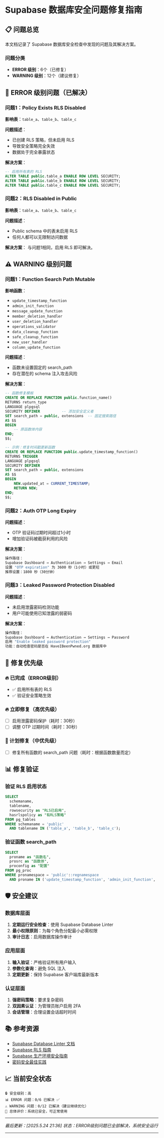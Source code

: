 # Supabase 数据库安全问题修复指南

## 📋 问题总览

本文档记录了 Supabase 数据库安全检查中发现的问题及其解决方案。

### 问题分类
- **ERROR 级别**：6个（已修复）
- **WARNING 级别**：12个（建议修复）

## 🚨 ERROR 级别问题（已解决）

### 问题1：Policy Exists RLS Disabled
**影响表**：`table_a`、`table_b`、`table_c`

**问题描述**：
- 已创建 RLS 策略，但未启用 RLS
- 导致安全策略完全失效
- 数据处于完全暴露状态

**解决方案**：
```sql
-- 启用所有表的 RLS
ALTER TABLE public.table_a ENABLE ROW LEVEL SECURITY;
ALTER TABLE public.table_b ENABLE ROW LEVEL SECURITY;
ALTER TABLE public.table_c ENABLE ROW LEVEL SECURITY;
```

### 问题2：RLS Disabled in Public
**影响表**：`table_a`、`table_b`、`table_c`

**问题描述**：
- Public schema 中的表未启用 RLS
- 任何人都可以无限制访问数据

**解决方案**：
与问题1相同，启用 RLS 即可解决。

## ⚠️ WARNING 级别问题

### 问题1：Function Search Path Mutable

**影响函数**：
- `update_timestamp_function`
- `admin_init_function`
- `message_update_function`
- `member_deletion_handler`
- `user_deletion_handler`
- `operations_validator`
- `data_cleanup_function`
- `safe_cleanup_function`
- `new_user_handler`
- `column_update_function`

**问题描述**：
- 函数未设置固定的 search_path
- 存在潜在的 schema 注入攻击风险

**解决方案**：
```sql
-- 函数修复模板
CREATE OR REPLACE FUNCTION public.function_name()
RETURNS return_type
LANGUAGE plpgsql
SECURITY DEFINER          -- 添加安全定义者
SET search_path = public, extensions  -- 固定搜索路径
AS $$
BEGIN
    -- 原函数体内容
END;
$$;

-- 示例：修复时间戳更新函数
CREATE OR REPLACE FUNCTION public.update_timestamp_function()
RETURNS TRIGGER
LANGUAGE plpgsql
SECURITY DEFINER
SET search_path = public, extensions
AS $$
BEGIN
    NEW.updated_at = CURRENT_TIMESTAMP;
    RETURN NEW;
END;
$$;
```

### 问题2：Auth OTP Long Expiry

**问题描述**：
- OTP 验证码过期时间超过1小时
- 增加验证码被截获利用的风险

**解决方案**：
```bash
操作路径：
Supabase Dashboard → Authentication → Settings → Email
设置 "OTP expiration" 为 3600 秒（1小时）或更短
推荐设置：1800 秒（30分钟）
```

### 问题3：Leaked Password Protection Disabled

**问题描述**：
- 未启用泄露密码检测功能
- 用户可能使用已知泄露的弱密码

**解决方案**：
```bash
操作路径：
Supabase Dashboard → Authentication → Settings → Password
启用 "Enable leaked password protection"
功能：自动检查密码是否在 HaveIBeenPwned.org 数据库中
```

## 🔧 修复优先级

### 🔥 已完成（ERROR级别）
- ✅ 启用所有表的 RLS
- ✅ 验证安全策略生效

### 🔥 立即修复（高优先级）
- [ ] 启用泄露密码保护（耗时：30秒）
- [ ] 调整 OTP 过期时间（耗时：30秒）

### 🔧 计划修复（中优先级）
- [ ] 修复所有函数的 search_path 问题（耗时：根据函数数量而定）

## 📊 修复验证

### 验证 RLS 启用状态
```sql
SELECT 
  schemaname,
  tablename,
  rowsecurity as "RLS已启用",
  hasrlspolicy as "有RLS策略"
FROM pg_tables 
WHERE schemaname = 'public'
  AND tablename IN ('table_a', 'table_b', 'table_c');
```

### 验证函数 search_path
```sql
SELECT 
  proname as "函数名",
  prosrc as "函数体",
  proconfig as "配置"
FROM pg_proc 
WHERE pronamespace = 'public'::regnamespace
  AND proname IN ('update_timestamp_function', 'admin_init_function', 'new_user_handler');
```

## 🛡️ 安全建议

### 数据库层面
1. **定期运行安全检查**：使用 Supabase Database Linter
2. **最小权限原则**：为每个角色分配最小必需权限
3. **审计日志**：启用数据库操作审计

### 应用层面
1. **输入验证**：严格验证所有用户输入
2. **参数化查询**：避免 SQL 注入
3. **定期更新**：保持 Supabase 客户端库最新版本

### 认证层面
1. **强密码策略**：要求复杂密码
2. **双因素认证**：为管理员账户启用 2FA
3. **会话管理**：合理设置会话超时时间

## 📚 参考资源

- [Supabase Database Linter 文档](https://supabase.com/docs/guides/database/database-linter)
- [Supabase RLS 指南](https://supabase.com/docs/guides/auth/row-level-security)
- [Supabase 生产环境安全指南](https://supabase.com/docs/guides/platform/going-into-prod#security)
- [密码安全最佳实践](https://supabase.com/docs/guides/auth/password-security)

## 📈 当前安全状态

```
🔒 安全级别：高
📊 ERROR 问题：0/6 已解决 ✅
⚠️ WARNING 问题：0/12 已解决（建议继续优化）
🎯 总体评价：系统已安全，可正常使用
```

---
*最后更新：[2025.5.24 21:36]*
*状态：ERROR级别问题已全部解决，系统安全运行*

---